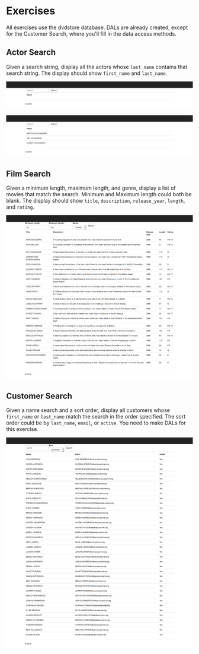 # Exercises

All exercises use the dvdstore database. DALs are already created, except for the Customer Search, where you'll fill in the data access methods.

## Actor Search

Given a search string, display all the actors whose `last_name` contains that search string. The display should show `first_name` and `last_name`.

![Actor Search Form](etc/AllActorsForm.png)

![Actor Search](etc/AllActorsSearch.png)

## Film Search

Given a minimum length, maximum length, and genre, display a list of movies that match the search. Minimum and Maximum length could both be blank. The display should show `title`, `description`, `release_year`, `length`, and `rating`.

![Film Search](etc/AllFilmsSearch.png)

## Customer Search

Given a name search and a sort order, display all customers whose `first_name` or `last_name` match the search in the order specified. The sort order could be by `last_name`, `email`, or `active`. You need to make DALs for this exercise.

![Customer Search](etc/AllCustomersSearch.png)